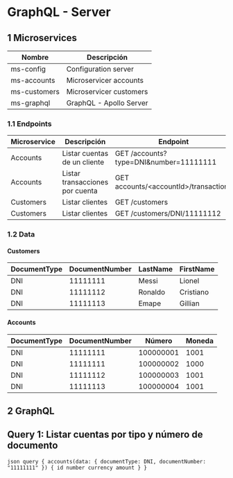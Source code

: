 # GraphQL - Server

## 1 Microservices

Nombre | Descripción
------------- | -------------
ms-config  | Configuration server
ms-accounts  | Microservicer accounts
ms-customers  | Microservicer customers
ms-graphql | GraphQL - Apollo Server

### 1.1 Endpoints
Microservice  | Descripción  | Endpoint
------------- | ------------- | -------------
Accounts | Listar cuentas de un cliente| GET /accounts?type=DNI&number=11111111
Accounts | Listar transacciones por cuenta| GET accounts/\<accountId>/transactions
Customers | Listar clientes| GET /customers
Customers | Listar clientes| GET /customers/DNI/11111112

### 1.2 Data

#### Customers

DocumentType  | DocumentNumber  | LastName | FirstName
------------- | ------------- | -------------| -------------
DNI|11111111|Messi|Lionel
DNI|11111112|Ronaldo|Cristiano
DNI|11111113|Emape|Gillian

#### Accounts

DocumentType  | DocumentNumber  | Número | Moneda
------------- | ------------- | -------------| -------------
DNI|11111111|100000001|1001
DNI|11111111|100000002|1000
DNI|11111112|100000003|1001
DNI|11111113|100000004|1001

## 2 GraphQL

## Query 1: Listar cuentas por tipo y número de documento
``json
query {
  accounts(data: { documentType: DNI, documentNumber: "11111111" }) {
    id
    number
    currency
    amount
  }
}
``
